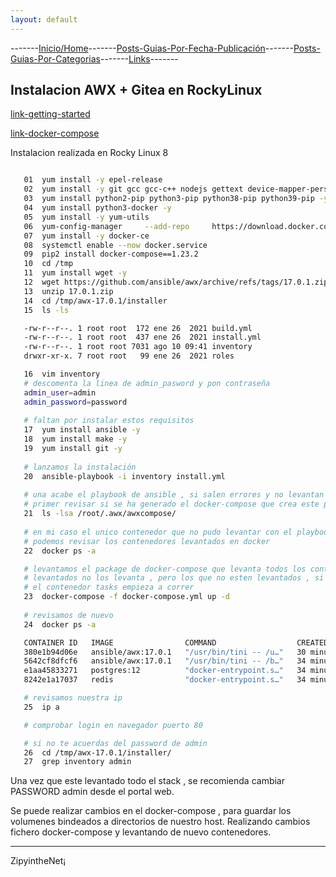 ```yaml
---
layout: default
---
```

-------[Inicio/Home](./../index.html)-------[Posts-Guias-Por-Fecha-Publicación](./../posts.html)-------[Posts-Guias-Por-Categorias](./../categorias.html)-------[Links](./../links.html)-------

## Instalacion AWX + Gitea en RockyLinux

[link-getting-started](https://github.com/ansible/awx/blob/17.1.0/INSTALL.md#getting-started)

[link-docker-compose](https://github.com/ansible/awx/blob/17.1.0/INSTALL.md#docker-compose)

Instalacion realizada en Rocky Linux 8

```bash

   01  yum install -y epel-release
   02  yum install -y git gcc gcc-c++ nodejs gettext device-mapper-persistent-data lvm2 bzip2 python-pip yum-utils ansible python3 libselinux-python3 python36-docker
   03  yum install python2-pip python3-pip python38-pip python39-pip -y
   04  yum install python3-docker -y
   05  yum install -y yum-utils
   06  yum-config-manager     --add-repo     https://download.docker.com/linux/centos/docker-ce.repo
   07  yum install -y docker-ce
   08  systemctl enable --now docker.service
   09  pip2 install docker-compose==1.23.2
   10  cd /tmp
   11  yum install wget -y
   12  wget https://github.com/ansible/awx/archive/refs/tags/17.0.1.zip
   13  unzip 17.0.1.zip 
   14  cd /tmp/awx-17.0.1/installer
   15  ls -ls

   -rw-r--r--. 1 root root  172 ene 26  2021 build.yml
   -rw-r--r--. 1 root root  437 ene 26  2021 install.yml
   -rw-r--r--. 1 root root 7031 ago 10 09:41 inventory
   drwxr-xr-x. 7 root root   99 ene 26  2021 roles 

   16  vim inventory 
   # descomenta la linea de admin_pasword y pon contraseña 
   admin_user=admin
   admin_password=password
   
   # faltan por instalar estos requisitos
   17  yum install ansible -y
   18  yum install make -y
   19  yum install git -y
   
   # lanzamos la instalación
   20  ansible-playbook -i inventory install.yml
   
   # una acabe el playbook de ansible , si salen errores y no levantan todos los containers
   # primer revisar si se ha generado el docker-compose que crea este playbook de ansible 
   21  ls -lsa /root/.awx/awxcompose/
   
   # en mi caso el unico contenedor que no pudo levantar con el playbook fue contenedor llamado tasks
   # podemos revisar los contenedores levantados en docker
   22  docker ps -a

   # levantamos el package de docker-compose que levanta todos los contenedores , los que ya estaban
   # levantados no los levanta , pero los que no esten levantados , si los levantara
   # el contenedor tasks empieza a correr
   23  docker-compose -f docker-compose.yml up -d
   
   # revisamos de nuevo
   24  docker ps -a

   CONTAINER ID   IMAGE                COMMAND                  CREATED          STATUS          PORTS                                   NAMES
   380e1b94d06e   ansible/awx:17.0.1   "/usr/bin/tini -- /u…"   30 minutes ago   Up 30 minutes   8052/tcp                                awx_task
   5642cf8dfcf6   ansible/awx:17.0.1   "/usr/bin/tini -- /b…"   34 minutes ago   Up 34 minutes   0.0.0.0:80->8052/tcp, :::80->8052/tcp   awx_web
   e1aa45833271   postgres:12          "docker-entrypoint.s…"   34 minutes ago   Up 34 minutes   5432/tcp                                awx_postgres
   8242e1a17037   redis                "docker-entrypoint.s…"   34 minutes ago   Up 34 minutes   6379/tcp                                awx_redis

   # revisamos nuestra ip
   25  ip a

   # comprobar login en navegador puerto 80

   # si no te acuerdas del password de admin
   26  cd /tmp/awx-17.0.1/installer/
   27  grep inventory admin

```

Una vez que este levantado todo el stack , se recomienda cambiar PASSWORD admin desde el portal web.

Se puede realizar cambios en el docker-compose , para guardar los volumenes bindeados a directorios de nuestro host. Realizando cambios fichero docker-compose y levantando de nuevo contenedores.

-----------------------------------------------------------------------------

ZipyintheNet¡
